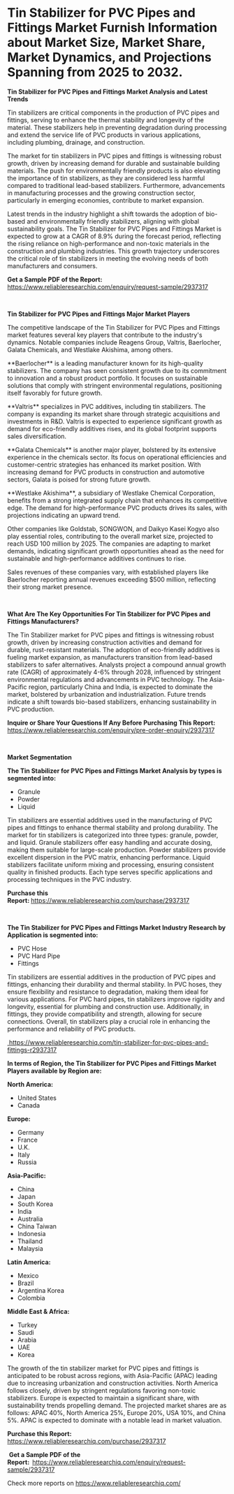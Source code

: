 <p><h1>Tin Stabilizer for PVC Pipes and Fittings Market Furnish Information about Market Size, Market Share, Market Dynamics, and Projections Spanning from 2025 to 2032.</h1></p><p><strong>Tin Stabilizer for PVC Pipes and Fittings Market Analysis and Latest Trends</strong></p>
<p><p>Tin stabilizers are critical components in the production of PVC pipes and fittings, serving to enhance the thermal stability and longevity of the material. These stabilizers help in preventing degradation during processing and extend the service life of PVC products in various applications, including plumbing, drainage, and construction.</p><p>The market for tin stabilizers in PVC pipes and fittings is witnessing robust growth, driven by increasing demand for durable and sustainable building materials. The push for environmentally friendly products is also elevating the importance of tin stabilizers, as they are considered less harmful compared to traditional lead-based stabilizers. Furthermore, advancements in manufacturing processes and the growing construction sector, particularly in emerging economies, contribute to market expansion.</p><p>Latest trends in the industry highlight a shift towards the adoption of bio-based and environmentally friendly stabilizers, aligning with global sustainability goals. The Tin Stabilizer for PVC Pipes and Fittings Market is expected to grow at a CAGR of 8.9% during the forecast period, reflecting the rising reliance on high-performance and non-toxic materials in the construction and plumbing industries. This growth trajectory underscores the critical role of tin stabilizers in meeting the evolving needs of both manufacturers and consumers.</p></p>
<p><strong>Get a Sample PDF of the Report:&nbsp;</strong> <a href="https://www.reliableresearchiq.com/enquiry/request-sample/2937317?utm_campaign=3500&utm_medium=2&utm_source=Github&utm_content=ia&utm_term=14032025&utm_id=tin-stabilizer-for-pvc-pipes-and-fittings">https://www.reliableresearchiq.com/enquiry/request-sample/2937317</a></p>
<p>&nbsp;</p>
<p><strong>Tin Stabilizer for PVC Pipes and Fittings Major Market Players</strong></p>
<p><p>The competitive landscape of the Tin Stabilizer for PVC Pipes and Fittings market features several key players that contribute to the industry's dynamics. Notable companies include Reagens Group, Valtris, Baerlocher, Galata Chemicals, and Westlake Akishima, among others. </p><p>**Baerlocher** is a leading manufacturer known for its high-quality stabilizers. The company has seen consistent growth due to its commitment to innovation and a robust product portfolio. It focuses on sustainable solutions that comply with stringent environmental regulations, positioning itself favorably for future growth.</p><p>**Valtris** specializes in PVC additives, including tin stabilizers. The company is expanding its market share through strategic acquisitions and investments in R&D. Valtris is expected to experience significant growth as demand for eco-friendly additives rises, and its global footprint supports sales diversification.</p><p>**Galata Chemicals** is another major player, bolstered by its extensive experience in the chemicals sector. Its focus on operational efficiencies and customer-centric strategies has enhanced its market position. With increasing demand for PVC products in construction and automotive sectors, Galata is poised for strong future growth.</p><p>**Westlake Akishima**, a subsidiary of Westlake Chemical Corporation, benefits from a strong integrated supply chain that enhances its competitive edge. The demand for high-performance PVC products drives its sales, with projections indicating an upward trend.</p><p>Other companies like Goldstab, SONGWON, and Daikyo Kasei Kogyo also play essential roles, contributing to the overall market size, projected to reach USD 100 million by 2025. The companies are adapting to market demands, indicating significant growth opportunities ahead as the need for sustainable and high-performance additives continues to rise. </p><p>Sales revenues of these companies vary, with established players like Baerlocher reporting annual revenues exceeding $500 million, reflecting their strong market presence.</p></p>
<p>&nbsp;</p>
<p><strong>What Are The Key Opportunities For Tin Stabilizer for PVC Pipes and Fittings Manufacturers?</strong></p>
<p><p>The Tin Stabilizer market for PVC pipes and fittings is witnessing robust growth, driven by increasing construction activities and demand for durable, rust-resistant materials. The adoption of eco-friendly additives is fueling market expansion, as manufacturers transition from lead-based stabilizers to safer alternatives. Analysts project a compound annual growth rate (CAGR) of approximately 4-6% through 2028, influenced by stringent environmental regulations and advancements in PVC technology. The Asia-Pacific region, particularly China and India, is expected to dominate the market, bolstered by urbanization and industrialization. Future trends indicate a shift towards bio-based stabilizers, enhancing sustainability in PVC production.</p></p>
<p><strong>Inquire or Share Your Questions If Any Before Purchasing This Report:</strong> <a href="https://www.reliableresearchiq.com/enquiry/pre-order-enquiry/2937317?utm_campaign=3500&utm_medium=2&utm_source=Github&utm_content=ia&utm_term=14032025&utm_id=tin-stabilizer-for-pvc-pipes-and-fittings">https://www.reliableresearchiq.com/enquiry/pre-order-enquiry/2937317</a></p>
<p>&nbsp;</p>
<p><strong>Market Segmentation</strong></p>
<p><strong>The Tin Stabilizer for PVC Pipes and Fittings Market Analysis by types is segmented into:</strong></p>
<p><ul><li>Granule</li><li>Powder</li><li>Liquid</li></ul></p>
<p><p>Tin stabilizers are essential additives used in the manufacturing of PVC pipes and fittings to enhance thermal stability and prolong durability. The market for tin stabilizers is categorized into three types: granule, powder, and liquid. Granule stabilizers offer easy handling and accurate dosing, making them suitable for large-scale production. Powder stabilizers provide excellent dispersion in the PVC matrix, enhancing performance. Liquid stabilizers facilitate uniform mixing and processing, ensuring consistent quality in finished products. Each type serves specific applications and processing techniques in the PVC industry.</p></p>
<p><strong>Purchase this Report:&nbsp;</strong><a href="https://www.reliableresearchiq.com/purchase/2937317?utm_campaign=3500&utm_medium=2&utm_source=Github&utm_content=ia&utm_term=14032025&utm_id=tin-stabilizer-for-pvc-pipes-and-fittings">https://www.reliableresearchiq.com/purchase/2937317</a></p>
<p>&nbsp;</p>
<p><strong>The Tin Stabilizer for PVC Pipes and Fittings Market Industry Research by Application is segmented into:</strong></p>
<p><ul><li>PVC Hose</li><li>PVC Hard Pipe</li><li>Fittings</li></ul></p>
<p><p>Tin stabilizers are essential additives in the production of PVC pipes and fittings, enhancing their durability and thermal stability. In PVC hoses, they ensure flexibility and resistance to degradation, making them ideal for various applications. For PVC hard pipes, tin stabilizers improve rigidity and longevity, essential for plumbing and construction use. Additionally, in fittings, they provide compatibility and strength, allowing for secure connections. Overall, tin stabilizers play a crucial role in enhancing the performance and reliability of PVC products.</p></p>
<p><a href="https://www.reliableresearchiq.com/tin-stabilizer-for-pvc-pipes-and-fittings-r2937317?utm_campaign=3500&utm_medium=2&utm_source=Github&utm_content=ia&utm_term=14032025&utm_id=tin-stabilizer-for-pvc-pipes-and-fittings">&nbsp;https://www.reliableresearchiq.com/tin-stabilizer-for-pvc-pipes-and-fittings-r2937317</a></p>
<p><strong>In terms of Region, the Tin Stabilizer for PVC Pipes and Fittings Market Players available by Region are:</strong></p>
<p>
    <p> <strong> North America: </strong>
        <ul>
            <li>United States</li>
            <li>Canada</li>
        </ul>
        </p> 
    <p> <strong> Europe: </strong>
        <ul>
            <li>Germany</li>
            <li>France</li>
            <li>U.K.</li>
            <li>Italy</li>
            <li>Russia</li>
        </ul>
        </p> 
    <p> <strong> Asia-Pacific: </strong>
        <ul>
            <li>China</li>
            <li>Japan</li>
            <li>South Korea</li>
            <li>India</li>
            <li>Australia</li>
            <li>China Taiwan</li>
            <li>Indonesia</li>
            <li>Thailand</li>
            <li>Malaysia</li>
        </ul>
        </p> 
    <p> <strong> Latin America: </strong>
        <ul>
            <li>Mexico</li>
            <li>Brazil</li>
            <li>Argentina Korea</li>
            <li>Colombia</li>
        </ul>
        </p> 
    <p> <strong> Middle East & Africa: </strong>
        <ul>
            <li>Turkey</li>
            <li>Saudi</li>
            <li>Arabia</li>
            <li>UAE</li>
            <li>Korea</li>
        </ul>
    </p>
    </p>
<p><p>The growth of the tin stabilizer market for PVC pipes and fittings is anticipated to be robust across regions, with Asia-Pacific (APAC) leading due to increasing urbanization and construction activities. North America follows closely, driven by stringent regulations favoring non-toxic stabilizers. Europe is expected to maintain a significant share, with sustainability trends propelling demand. The projected market shares are as follows: APAC 40%, North America 25%, Europe 20%, USA 10%, and China 5%. APAC is expected to dominate with a notable lead in market valuation.</p></p>
<p><strong>Purchase this Report: </strong><a href="https://www.reliableresearchiq.com/purchase/2937317?utm_campaign=3500&utm_medium=2&utm_source=Github&utm_content=ia&utm_term=14032025&utm_id=tin-stabilizer-for-pvc-pipes-and-fittings">https://www.reliableresearchiq.com/purchase/2937317</a></p>
<p>&nbsp;<strong>Get a Sample PDF of the Report:&nbsp;&nbsp;</strong><a href="https://www.reliableresearchiq.com/enquiry/request-sample/2937317?utm_campaign=3500&utm_medium=2&utm_source=Github&utm_content=ia&utm_term=14032025&utm_id=tin-stabilizer-for-pvc-pipes-and-fittings">https://www.reliableresearchiq.com/enquiry/request-sample/2937317</a></p>
<p><strong></strong></p>
<p>Check more reports on <a href="https://www.reliableresearchiq.com/?utm_campaign=3500&utm_medium=2&utm_source=Github&utm_content=ia&utm_term=14032025&utm_id=tin-stabilizer-for-pvc-pipes-and-fittings">https://www.reliableresearchiq.com/</a></p>